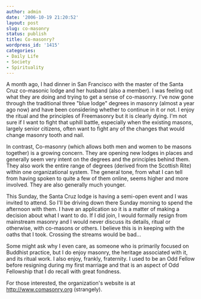 ```yaml
---
author: admin
date: '2006-10-19 21:20:52'
layout: post
slug: co-masonry
status: publish
title: Co-masonry?
wordpress_id: '1415'
categories:
- Daily Life
- Society
- Spirituality
---
```

A month ago, I had dinner in San Francisco with the master of the Santa Cruz co-masonic lodge and her husband (also a member). I was feeling out what they are doing and trying to get a sense of co-masonry. I've now gone through the traditional three "blue lodge" degrees in masonry (almost a year ago now) and have been considering whether to continue in it or not. I enjoy the ritual and the principles of Freemasonry but it is clearly dying. I'm not sure if I want to fight that uphill battle, especially when the existing masons, largely senior citizens, often want to fight any of the changes that would change masonry tooth and nail.

In contrast, Co-masonry (which allows both men and women to be masons together) is a growing concern. They are opening new lodges in places and generally seem very intent on the degrees and the principles behind them. They also work the entire range of degrees (derived from the Scottish Rite) within one organizational system. The general tone, from what I can tell from having spoken to quite a few of them online, seems higher and more involved. They are also generally much younger.

This Sunday, the Santa Cruz lodge is having a semi-open event and I was invited to attend. So I'll be driving down there Sunday morning to spend the afternoon with them. I have an application so it is a matter of making a decision about what I want to do. If I did join, I would formally resign from mainstream masonry and I would never discuss its details, ritual or otherwise, with co-masons or others. I believe this is in keeping with the oaths that I took. Crossing the streams would be bad...

Some might ask why I even care, as someone who is primarily focused on Buddhist practice, but I do enjoy masonry, the heritage associated with it, and its ritual work. I also enjoy, frankly, fraternity. I used to be an Odd Fellow before resigning during my first marriage and that is an aspect of Odd Fellowship that I do recall with great fondness.

For those interested, the organization's website is at <a href="http://www.comasonry.org/">http://www.comasonry.org</a> (strangely).
